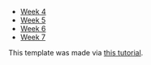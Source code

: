 
- [Week 4](posts/W4.md)
- [Week 5](posts/W5.md)
- [Week 6](posts/W6.md)
- [Week 7](posts/W7.md)

This template was made via [this tutorial](https://deno.com/blog/build-a-blog-with-fresh).
